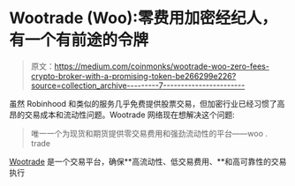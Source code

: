 # Wootrade (Woo):零费用加密经纪人，有一个有前途的令牌

> 原文：<https://medium.com/coinmonks/wootrade-woo-zero-fees-crypto-broker-with-a-promising-token-be266299e226?source=collection_archive---------7----------------------->

虽然 Robinhood 和类似的服务几乎免费提供股票交易，但加密行业已经习惯了高昂的交易成本和流动性问题。Wootrade 网络现在想解决这个问题:

> 唯一一个为现货和期货提供零交易费用和强劲流动性的平台——woo . trade

[Wootrade](https://woo.trade/) 是一个交易平台，确保**高流动性、低交易费用、**和高可靠性的交易执行